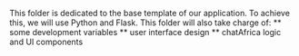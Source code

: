 This folder is dedicated to the base template of our application. To achieve this, we will use Python and Flask.
This folder will also take charge of:
** some development variables
** user interface design
** chatAfrica logic and UI components
